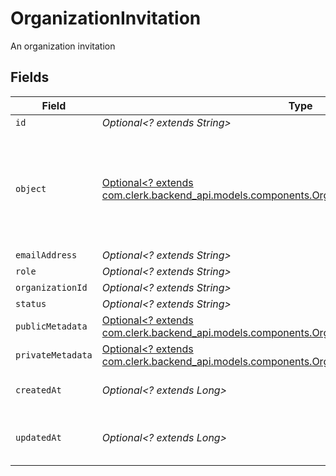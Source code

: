 # OrganizationInvitation

An organization invitation


## Fields

| Field                                                                                                                                                                 | Type                                                                                                                                                                  | Required                                                                                                                                                              | Description                                                                                                                                                           |
| --------------------------------------------------------------------------------------------------------------------------------------------------------------------- | --------------------------------------------------------------------------------------------------------------------------------------------------------------------- | --------------------------------------------------------------------------------------------------------------------------------------------------------------------- | --------------------------------------------------------------------------------------------------------------------------------------------------------------------- |
| `id`                                                                                                                                                                  | *Optional<? extends String>*                                                                                                                                          | :heavy_minus_sign:                                                                                                                                                    | N/A                                                                                                                                                                   |
| `object`                                                                                                                                                              | [Optional<? extends com.clerk.backend_api.models.components.OrganizationInvitationObject>](../../models/components/OrganizationInvitationObject.md)                   | :heavy_minus_sign:                                                                                                                                                    | String representing the object's type. Objects of the same type share the same value.<br/>                                                                            |
| `emailAddress`                                                                                                                                                        | *Optional<? extends String>*                                                                                                                                          | :heavy_minus_sign:                                                                                                                                                    | N/A                                                                                                                                                                   |
| `role`                                                                                                                                                                | *Optional<? extends String>*                                                                                                                                          | :heavy_minus_sign:                                                                                                                                                    | N/A                                                                                                                                                                   |
| `organizationId`                                                                                                                                                      | *Optional<? extends String>*                                                                                                                                          | :heavy_minus_sign:                                                                                                                                                    | N/A                                                                                                                                                                   |
| `status`                                                                                                                                                              | *Optional<? extends String>*                                                                                                                                          | :heavy_minus_sign:                                                                                                                                                    | N/A                                                                                                                                                                   |
| `publicMetadata`                                                                                                                                                      | [Optional<? extends com.clerk.backend_api.models.components.OrganizationInvitationPublicMetadata>](../../models/components/OrganizationInvitationPublicMetadata.md)   | :heavy_minus_sign:                                                                                                                                                    | N/A                                                                                                                                                                   |
| `privateMetadata`                                                                                                                                                     | [Optional<? extends com.clerk.backend_api.models.components.OrganizationInvitationPrivateMetadata>](../../models/components/OrganizationInvitationPrivateMetadata.md) | :heavy_minus_sign:                                                                                                                                                    | N/A                                                                                                                                                                   |
| `createdAt`                                                                                                                                                           | *Optional<? extends Long>*                                                                                                                                            | :heavy_minus_sign:                                                                                                                                                    | Unix timestamp of creation.                                                                                                                                           |
| `updatedAt`                                                                                                                                                           | *Optional<? extends Long>*                                                                                                                                            | :heavy_minus_sign:                                                                                                                                                    | Unix timestamp of last update.                                                                                                                                        |